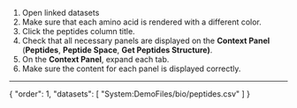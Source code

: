 1. Open linked datasets
2. Make sure that each amino acid is rendered with a different color.
3. Click the peptides column title.
4. Check that all necessary panels are displayed on the **Context Panel** (**Peptides**, **Peptide Space**, **Get Peptides Structure)**.
5. On the **Context Panel**, expand each tab.
6. Make sure the content for each panel is displayed correctly.
---
{
  "order": 1,
  "datasets": [
    "System:DemoFiles/bio/peptides.csv"
  ]
}
